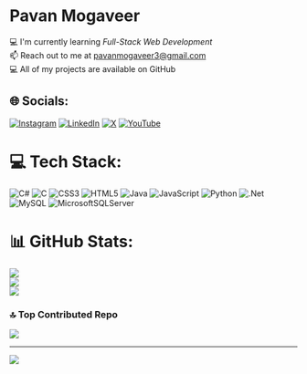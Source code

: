 # Pavan Mogaveer
💻 I'm currently learning *Full-Stack Web Development*<br>📫 Reach out to me at pavanmogaveer3@gmail.com<br>💻 All of my projects are available on GitHub


## 🌐 Socials:
[![Instagram](https://img.shields.io/badge/Instagram-%23E4405F.svg?logo=Instagram&logoColor=white)](https://instagram.com/pavan.mogaveer) [![LinkedIn](https://img.shields.io/badge/LinkedIn-%230077B5.svg?logo=linkedin&logoColor=white)](https://linkedin.com/in/pavanmogaveer) [![X](https://img.shields.io/badge/X-black.svg?logo=X&logoColor=white)](https://x.com/Pavan_Mogaveer) [![YouTube](https://img.shields.io/badge/YouTube-%23FF0000.svg?logo=YouTube&logoColor=white)](https://youtube.com/@PavanMogaveer) 

# 💻 Tech Stack:
![C#](https://img.shields.io/badge/c%23-%23239120.svg?style=plastic&logo=csharp&logoColor=white) ![C](https://img.shields.io/badge/c-%2300599C.svg?style=plastic&logo=c&logoColor=white) ![CSS3](https://img.shields.io/badge/css3-%231572B6.svg?style=plastic&logo=css3&logoColor=white) ![HTML5](https://img.shields.io/badge/html5-%23E34F26.svg?style=plastic&logo=html5&logoColor=white) ![Java](https://img.shields.io/badge/java-%23ED8B00.svg?style=plastic&logo=openjdk&logoColor=white) ![JavaScript](https://img.shields.io/badge/javascript-%23323330.svg?style=plastic&logo=javascript&logoColor=%23F7DF1E) ![Python](https://img.shields.io/badge/python-3670A0?style=plastic&logo=python&logoColor=ffdd54) ![.Net](https://img.shields.io/badge/.NET-5C2D91?style=plastic&logo=.net&logoColor=white) ![MySQL](https://img.shields.io/badge/mysql-%2300000f.svg?style=plastic&logo=mysql&logoColor=white) ![MicrosoftSQLServer](https://img.shields.io/badge/Microsoft%20SQL%20Server-CC2927?style=plastic&logo=microsoft%20sql%20server&logoColor=white)
# 📊 GitHub Stats:
![](https://github-readme-stats.vercel.app/api?username=pavanmogaveer&theme=blueberry&hide_border=true&include_all_commits=false&count_private=false)<br/>
![](https://github-readme-streak-stats.herokuapp.com/?user=pavanmogaveer&theme=blueberry&hide_border=true)<br/>
![](https://github-readme-stats.vercel.app/api/top-langs/?username=pavanmogaveer&theme=blueberry&hide_border=true&include_all_commits=false&count_private=false&layout=compact)

### 🔝 Top Contributed Repo
![](https://github-contributor-stats.vercel.app/api?username=pavanmogaveer&limit=5&theme=nord&combine_all_yearly_contributions=true)

---
[![](https://visitcount.itsvg.in/api?id=pavanmogaveer&icon=5&color=1)](https://visitcount.itsvg.in)

<!-- Proudly created with GPRM ( https://gprm.itsvg.in ) -->
